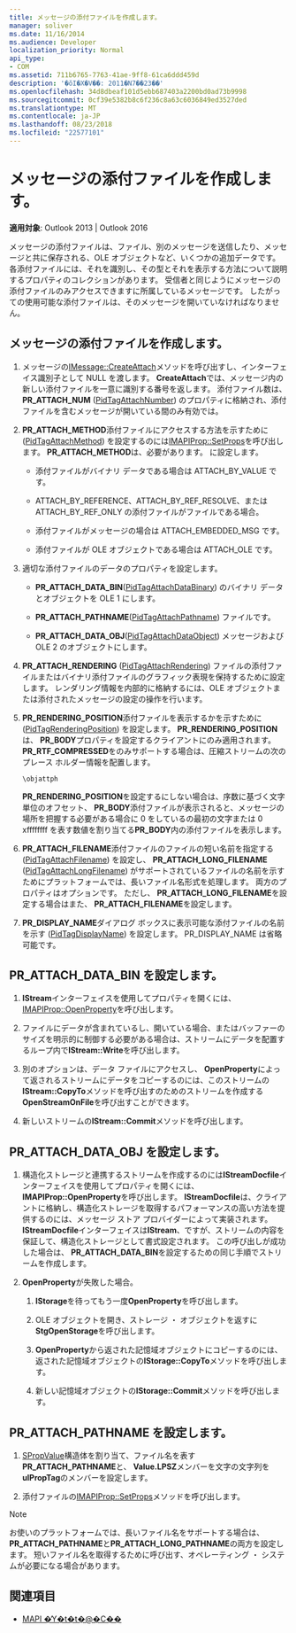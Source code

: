 ```yaml
---
title: メッセージの添付ファイルを作成します。
manager: soliver
ms.date: 11/16/2014
ms.audience: Developer
localization_priority: Normal
api_type:
- COM
ms.assetid: 711b6765-7763-41ae-9ff8-61ca6ddd459d
description: '�ŏI�X�V��: 2011�N7��23��'
ms.openlocfilehash: 34d8dbeaf101d5ebb687403a2200bd0ad73b9998
ms.sourcegitcommit: 0cf39e5382b8c6f236c8a63c6036849ed3527ded
ms.translationtype: MT
ms.contentlocale: ja-JP
ms.lasthandoff: 08/23/2018
ms.locfileid: "22577101"
---
```

# <a name="creating-a-message-attachment"></a>メッセージの添付ファイルを作成します。
  
**適用対象**: Outlook 2013 | Outlook 2016 
  
メッセージの添付ファイルは、ファイル、別のメッセージを送信したり、メッセージと共に保存される、OLE オブジェクトなど、いくつかの追加データです。 各添付ファイルには、それを識別し、その型とそれを表示する方法について説明するプロパティのコレクションがあります。 受信者と同じようにメッセージの添付ファイルのみアクセスできますに所属しているメッセージです。 したがっての使用可能な添付ファイルは、そのメッセージを開いていなければなりません。
  
## <a name="create-a-message-attachment"></a>メッセージの添付ファイルを作成します。
  
1. メッセージの[IMessage::CreateAttach](imessage-createattach.md)メソッドを呼び出すし、インターフェイス識別子として NULL を渡します。 **CreateAttach**では、メッセージ内の新しい添付ファイルを一意に識別する番号を返します。 添付ファイル数は、 **PR_ATTACH_NUM** ([PidTagAttachNumber](pidtagattachnumber-canonical-property.md)) のプロパティに格納され、添付ファイルを含むメッセージが開いている間のみ有効では。
    
2. **PR_ATTACH_METHOD**添付ファイルにアクセスする方法を示すために ([PidTagAttachMethod](pidtagattachmethod-canonical-property.md)) を設定するのには[IMAPIProp::SetProps](imapiprop-setprops.md)を呼び出します。 **PR_ATTACH_METHOD**は、必要があります。 に設定します。 
    
   - 添付ファイルがバイナリ データである場合は ATTACH_BY_VALUE です。
    
   - ATTACH_BY_REFERENCE、ATTACH_BY_REF_RESOLVE、または ATTACH_BY_REF_ONLY の添付ファイルがファイルである場合。
    
   - 添付ファイルがメッセージの場合は ATTACH_EMBEDDED_MSG です。
    
   - 添付ファイルが OLE オブジェクトである場合は ATTACH_OLE です。
    
3. 適切な添付ファイルのデータのプロパティを設定します。
    
   - **PR_ATTACH_DATA_BIN**([PidTagAttachDataBinary](pidtagattachdatabinary-canonical-property.md)) のバイナリ データとオブジェクトを OLE 1 にします。
    
   - **PR_ATTACH_PATHNAME**([PidTagAttachPathname](pidtagattachpathname-canonical-property.md)) ファイルです。
    
   - **PR_ATTACH_DATA_OBJ**([PidTagAttachDataObject](pidtagattachdataobject-canonical-property.md)) メッセージおよび OLE 2 のオブジェクトにします。
    
4. **PR_ATTACH_RENDERING** ([PidTagAttachRendering](pidtagattachrendering-canonical-property.md)) ファイルの添付ファイルまたはバイナリ添付ファイルのグラフィック表現を保持するために設定します。 レンダリング情報を内部的に格納するには、OLE オブジェクトまたは添付されたメッセージの設定の操作を行います。 
    
5. **PR_RENDERING_POSITION**添付ファイルを表示するかを示すために ([PidTagRenderingPosition](pidtagrenderingposition-canonical-property.md)) を設定します。 **PR_RENDERING_POSITION**は、 **PR_BODY**プロパティを設定するクライアントにのみ適用されます。 **PR_RTF_COMPRESSED**をのみサポートする場合は、圧縮ストリームの次のプレース ホルダー情報を配置します。
    
   `\objattph`

   **PR_RENDERING_POSITION**を設定するにしない場合は、序数に基づく文字単位のオフセット、 **PR_BODY**添付ファイルが表示されると、メッセージの場所を把握する必要がある場合に 0 をしているの最初の文字または 0 xffffffff を表す数値を割り当てる**PR_BODY**内の添付ファイルを表示します。
    
6. **PR_ATTACH_FILENAME**添付ファイルのファイルの短い名前を指定する ([PidTagAttachFilename](pidtagattachfilename-canonical-property.md)) を設定し、 **PR\_ATTACH_LONG_FILENAME** ([PidTagAttachLongFilename](pidtagattachlongfilename-canonical-property.md)) がサポートされているファイルの名前を示すためにプラットフォームでは、長いファイル名形式を処理します。 両方のプロパティはオプションです。 ただし、 **PR_ATTACH_LONG_FILENAME**を設定する場合はまた、 **PR_ATTACH_FILENAME**を設定します。 
    
7. **PR_DISPLAY_NAME**ダイアログ ボックスに表示可能な添付ファイルの名前を示す ([PidTagDisplayName](pidtagdisplayname-canonical-property.md)) を設定します。 PR_DISPLAY_NAME は省略可能です。 
    
## <a name="set-prattachdatabin"></a>PR_ATTACH_DATA_BIN を設定します。
  
1. **IStream**インターフェイスを使用してプロパティを開くには、 [IMAPIProp::OpenProperty](imapiprop-openproperty.md)を呼び出します。 
    
2. ファイルにデータが含まれているし、開いている場合、またはバッファーのサイズを明示的に制御する必要がある場合は、ストリームにデータを配置するループ内で**IStream::Write**を呼び出します。 
    
3. 別のオプションは、データ ファイルにアクセスし、 **OpenProperty**によって返されるストリームにデータをコピーするのには、このストリームの**IStream::CopyTo**メソッドを呼び出すのためのストリームを作成する**OpenStreamOnFile**を呼び出すことができます。
    
4. 新しいストリームの**IStream::Commit**メソッドを呼び出します。 
    
## <a name="set-prattachdataobj"></a>PR_ATTACH_DATA_OBJ を設定します。
  
1. 構造化ストレージと連携するストリームを作成するのには**IStreamDocfile**インターフェイスを使用してプロパティを開くには、 **IMAPIProp::OpenProperty**を呼び出します。 **IStreamDocfile**は、クライアントに格納し、構造化ストレージを取得するパフォーマンスの高い方法を提供するのには、メッセージ ストア プロバイダーによって実装されます。 **IStreamDocfile**インターフェイスは**IStream**、ですが、ストリームの内容を保証して、構造化ストレージとして書式設定されます。 この呼び出しが成功した場合は、 **PR_ATTACH_DATA_BIN**を設定するための同じ手順でストリームを作成します。
    
2. **OpenProperty**が失敗した場合。 
    
   1. **IStorage**を待ってもう一度**OpenProperty**を呼び出します。 
      
   2. OLE オブジェクトを開き、ストレージ ・ オブジェクトを返すに**StgOpenStorage**を呼び出します。 
      
   3. **OpenProperty**から返された記憶域オブジェクトにコピーするのには、返された記憶域オブジェクトの**IStorage::CopyTo**メソッドを呼び出します。
      
   4. 新しい記憶域オブジェクトの**IStorage::Commit**メソッドを呼び出します。 
    
## <a name="set-prattachpathname"></a>PR_ATTACH_PATHNAME を設定します。
  
1. [SPropValue](spropvalue.md)構造体を割り当て、ファイル名を表す**PR_ATTACH_PATHNAME**と、 **Value.LPSZ**メンバーを文字の文字列を**ulPropTag**のメンバーを設定します。 
    
2. 添付ファイルの[IMAPIProp::SetProps](imapiprop-setprops.md)メソッドを呼び出します。 
    
> [!NOTE]
> お使いのプラットフォームでは、長いファイル名をサポートする場合は、 **PR_ATTACH_PATHNAME**と**PR_ATTACH_LONG_PATHNAME**の両方を設定します。 短いファイル名を取得するために呼び出す、オペレーティング ・ システムが必要になる場合があります。 
  
## <a name="see-also"></a>関連項目

- [MAPI �̓Y�t�t�@�C��](mapi-attachments.md)

